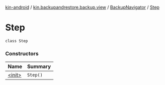 [kin-android](../../../index.md) / [kin.backupandrestore.backup.view](../../index.md) / [BackupNavigator](../index.md) / [Step](./index.md)

# Step

`class Step`

### Constructors

| Name | Summary |
|---|---|
| [&lt;init&gt;](-init-.md) | `Step()` |
